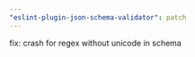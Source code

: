 ```yaml
---
"eslint-plugin-json-schema-validator": patch
---
```


fix: crash for regex without unicode in schema

